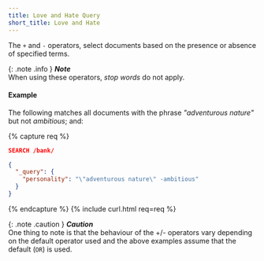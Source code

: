 ```yaml
---
title: Love and Hate Query
short_title: Love and Hate
---
```


The `+` and `-` operators, select documents based on the presence or absence of
specified terms.

{: .note .info }
**_Note_**<br>
When using these operators, _stop words_ do not apply.


#### Example

The following matches all documents with the phrase _"adventurous nature"_ but
not _ambitious_; and:

{% capture req %}

```json
SEARCH /bank/

{
  "_query": {
    "personality": "\"adventurous nature\" -ambitious"
  }
}
```
{% endcapture %}
{% include curl.html req=req %}


{: .note .caution }
**_Caution_**<br>
One thing to note is that the behaviour of the +/- operators vary depending on
the default operator used and the above examples assume that the default (`OR`)
is used.

